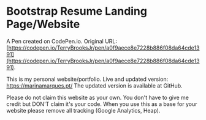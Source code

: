 # Bootstrap Resume Landing Page/Website

A Pen created on CodePen.io. Original URL: [https://codepen.io/TerryBrooksJr/pen/a0f9aece8e7228b886f08da64cde1391](https://codepen.io/TerryBrooksJr/pen/a0f9aece8e7228b886f08da64cde1391).

This is my personal website/portfolio.
Live and updated version: https://marinamarques.pt/ 
The updated version is available at GitHub.

Please do not claim this website as your own. You don't have to give me credit but DON'T claim it's your code. When you use this as a base for your website please remove all tracking (Google Analytics, Heap).
